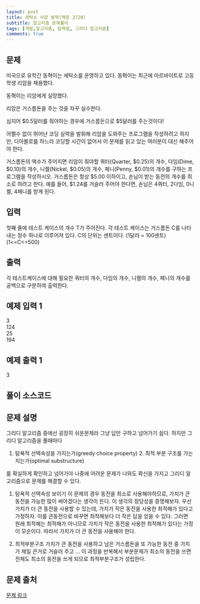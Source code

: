 ```yaml
---
layout: post
title: 세탁소 사장 동혁(백준 2720)
subtitle: 알고리즘 문제풀이
tags: [개발,알고리즘, 탐욕법, 그리디 알고리즘]
comments: true
---    
```


## 문제





미국으로 유학간 동혁이는 세탁소를 운영하고 있다. 동혁이는 최근에 아르바이트로 고등학생 리암을 채용했다.

동혁이는 리암에게 실망했다.

리암은 거스름돈을 주는 것을 자꾸 실수한다.

심지어 $0.5달러를 줘야하는 경우에 거스름돈으로 $5달러를 주는것이다!

어쩔수 없이 뛰어난 코딩 실력을 발휘해 리암을 도와주는 프로그램을 작성하려고 하지만, 디아블로를 하느라 코딩할 시간이 없어서 이 문제를 읽고 있는 여러분이 대신 해주어야 한다.

거스름돈의 액수가 주어지면 리암이 줘야할 쿼터(Quarter, $0.25)의 개수, 다임(Dime, $0.10)의 개수, 니켈(Nickel, $0.05)의 개수, 페니(Penny, $0.01)의 개수를 구하는 프로그램을 작성하시오. 거스름돈은 항상 $5.00 이하이고, 손님이 받는 동전의 개수를 최소로 하려고 한다. 예를 들어, $1.24를 거슬러 주어야 한다면, 손님은 4쿼터, 2다임, 0니켈, 4페니를 받게 된다.



## 입력


첫째 줄에 테스트 케이스의 개수 T가 주어진다. 각 테스트 케이스는 거스름돈 C를 나타내는 정수 하나로 이루어져 있다. C의 단위는 센트이다. (1달러 = 100센트) (1<=C<=500)

## 출력
각 테스트케이스에 대해 필요한 쿼터의 개수, 다임의 개수, 니켈의 개수, 페니의 개수를 공백으로 구분하여 출력한다.

## 예제 입력 1
3  
124  
25  
194  
## 예제 출력 1
3    

## 풀이 소스코드  
<script src="https://gist.github.com/overflow218/07c7cad560486b0994048fa1ebd3dfc5.js"></script>

## 문제 설명

그리디 알고리즘 중에선 굉장히 쉬운문제라 그냥 답만 구하고 넘어가기 쉽다. 하지만 그리디 알고리즘을 풀때마다

1. 탐욕적 선택속성을 가지는가(greedy choice property) 2. 최적 부분 구조를 가는지는가(optimal substructure)

를 확실하게 확인하고 넘어가야 나중에 어려운 문제가 나와도 확신을 가지고 그리디 알고리즘으로 문제를 해결할 수 있다.

1. 탐욕적 선택속성 보이기
이 문제의 경우 동전을 최소로 사용해야하므로, 가치가 큰 동전을 가능한 많이 써야겠다는 생각이 든다. 이 생각의 정당성을 증명해보자. 우선 가치가 더 큰 동전을 사용할 수 있는데, 가치가 작은 동전을 사용한 최적해가 있다고 가정하자. 이를 큰동전으로 바꾸면 최적해보다 더 작은 답을 얻을 수 있다. 그러면 원래 최적해는 최적해가 아니므로 가치가 작은 동전을 사용한 최적해가 있다는 가정이 모순이다. 따라서 가치가 더 큰 동전을 사용해야 한다. 

2. 최적부분구조
가치가 큰 동전을 사용하고 남은 거스름돈을 또 가능한 동전 중 가치가 제일 큰거로 거슬러 주고 ... 이 과정을 반복해서 부분문제가 최소의 동전을 쓰면 전체도 최소의 동전을 쓰게 되므로 최적부분구조가 성립한다. 
## 문제 출처  
<a href="https://www.acmicpc.net/problem/2720"> 문제 링크 </a>
